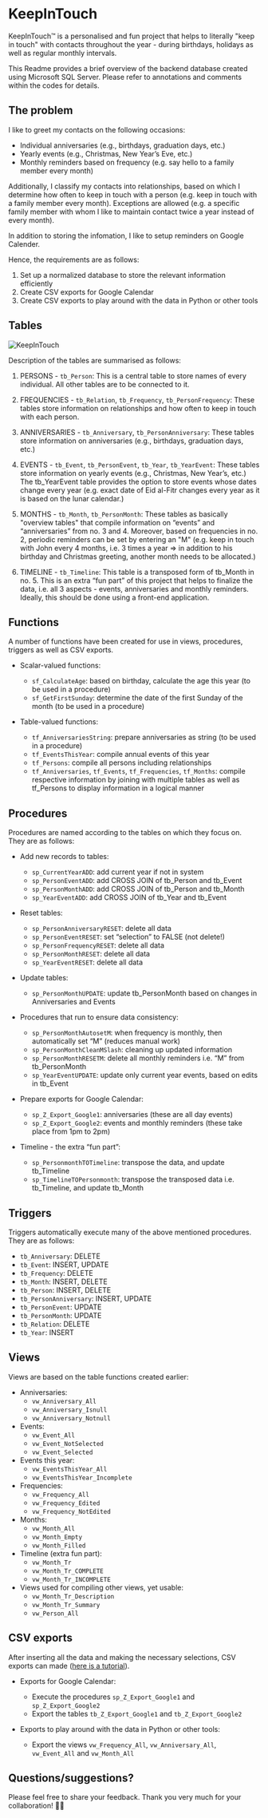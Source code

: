 # KeepInTouch
KeepInTouch™ is a personalised and fun project that helps to literally "keep in touch" with contacts throughout the year - during birthdays, holidays as well as regular monthly intervals.

This Readme provides a brief overview of the backend database created using Microsoft SQL Server. Please refer to annotations and comments within the codes for details.



## The problem

I like to greet my contacts on the following occasions:
* Individual anniversaries (e.g., birthdays, graduation days, etc.)
* Yearly events (e.g., Christmas, New Year’s Eve, etc.)
* Monthly reminders based on frequency (e.g. say hello to a family member every month)

Additionally, I classify my contacts into relationships, based on which I determine how often to keep in touch with a person (e.g. keep in touch with a family member every month). Exceptions are allowed (e.g. a specific family member with whom I like to maintain contact twice a year instead of every month).

In addition to storing the infomation, I like to setup reminders on Google Calender.

Hence, the requirements are as follows:
1. Set up a normalized database to store the relevant information efficiently
2. Create CSV exports for Google Calendar
3. Create CSV exports to play around with the data in Python or other tools



## Tables

![KeepInTouch](https://drive.google.com/uc?export=view&id=1tQatRgzKNerotFsOH-fYkjazRmWtjaOf)

Description of the tables are summarised as follows:

1. PERSONS - `tb_Person`:
This is a central table to store names of every individual. All other tables are to be connected to it.

2. FREQUENCIES - `tb_Relation`, `tb_Frequency`, `tb_PersonFrequency`:
These tables store information on relationships and how often to keep in touch with each person.

3. ANNIVERSARIES - `tb_Anniversary`, `tb_PersonAnniversary`:
These tables store information on anniversaries (e.g., birthdays, graduation days, etc.)

4. EVENTS - `tb_Event`, `tb_PersonEvent`, `tb_Year`, `tb_YearEvent`:
These tables store information on yearly events (e.g., Christmas, New Year’s, etc.) The tb_YearEvent table provides the option to store events whose dates change every year (e.g. exact date of Eid al-Fitr changes every year as it is based on the lunar calendar.)

5. MONTHS - `tb_Month`, `tb_PersonMonth`:
These tables as basically "overview tables" that compile information on “events” and “anniversaries” from no. 3 and 4. Moreover, based on frequencies in no. 2, periodic reminders can be set by entering an "M" (e.g. keep in touch with John every 4 months, i.e. 3 times a year ⇒ in addition to his birthday and Christmas greeting, another month needs to be allocated.)

6. TIMELINE - `tb_Timeline`:
This table is a transposed form of tb_Month in no. 5. This is an extra “fun part” of this project that helps to finalize the data, i.e. all 3 aspects - events, anniversaries and monthly reminders. Ideally, this should be done using a front-end application.



## Functions

A number of functions have been created for use in views, procedures, triggers as well as CSV exports.

* Scalar-valued functions:
  * `sf_CalculateAge`: based on birthday, calculate the age this year (to be used in a procedure)
  * `sf_GetFirstSunday`: determine the date of the first Sunday of the month (to be used in a procedure)

* Table-valued functions:
  * `tf_AnniversariesString`: prepare anniversaries as string (to be used in a procedure)
  * `tf_EventsThisYear`: compile annual events of this year
  * `tf_Persons`: compile all persons including relationships
  * `tf_Anniversaries`, `tf_Events`, `tf_Frequencies`, `tf_Months`: compile respective information by joining with multiple tables as well as tf_Persons to display information in a logical manner



## Procedures

Procedures are named according to the tables on which they focus on. They are as follows:

* Add new records to tables:
  * `sp_CurrentYearADD`: add current year if not in system
  * `sp_PersonEventADD`: add CROSS JOIN of tb_Person and tb_Event
  * `sp_PersonMonthADD`: add CROSS JOIN of tb_Person and tb_Month
  * `sp_YearEventADD`: add CROSS JOIN of tb_Year and tb_Event

* Reset tables:
  * `sp_PersonAnniversaryRESET`: delete all data
  * `sp_PersonEventRESET`: set “selection” to FALSE (not delete!)
  * `sp_PersonFrequencyRESET`: delete all data
  * `sp_PersonMonthRESET`: delete all data
  * `sp_YearEventRESET`: delete all data

* Update tables:
  * `sp_PersonMonthUPDATE`: update tb_PersonMonth based on changes in Anniversaries and Events

* Procedures that run to ensure data consistency:
  * `sp_PersonMonthAutosetM`: when frequency is monthly, then automatically set “M” (reduces manual work)
  * `sp_PersonMonthCleanMSlash`: cleaning up updated information
  * `sp_PersonMonthRESETM`: delete all monthly reminders i.e. “M” from tb_PersonMonth
  * `sp_YearEventUPDATE`: update only current year events, based on edits in tb_Event

* Prepare exports for Google Calendar:
  * `sp_Z_Export_Google1`: anniversaries (these are all day events)
  * `sp_Z_Export_Google2`: events and monthly reminders (these take place from 1pm to 2pm)

* Timeline - the extra “fun part”:
  * `sp_PersonmonthTOTimeline`: transpose the data, and update tb_Timeline
  * `sp_TimelineTOPersonmonth`: transpose the transposed data i.e. tb_Timeline, and update tb_Month



## Triggers

Triggers automatically execute many of the above mentioned procedures. They are as follows:
* `tb_Anniversary`: DELETE
* `tb_Event`: INSERT, UPDATE
* `tb_Frequency`: DELETE
* `tb_Month`: INSERT, DELETE
* `tb_Person`: INSERT, DELETE
* `tb_PersonAnniversary`: INSERT, UPDATE
* `tb_PersonEvent`: UPDATE
* `tb_PersonMonth`: UPDATE
* `tb_Relation`: DELETE
* `tb_Year`: INSERT



## Views

Views are based on the table functions created earlier:
* Anniversaries:
  * `vw_Anniversary_All`
  * `vw_Anniversary_Isnull`
  * `vw_Anniversary_Notnull`
* Events: 
  * `vw_Event_All`
  * `vw_Event_NotSelected`
  * `vw_Event_Selected`
* Events this year:
  * `vw_EventsThisYear_All`
  * `vw_EventsThisYear_Incomplete`
* Frequencies:
  * `vw_Frequency_All`
  * `vw_Frequency_Edited`
  * `vw_Frequency_NotEdited`
* Months:
  * `vw_Month_All`
  * `vw_Month_Empty`
  * `vw_Month_Filled`
* Timeline (extra fun part):
  * `vw_Month_Tr`
  * `vw_Month_Tr_COMPLETE`
  * `vw_Month_Tr_INCOMPLETE`
* Views used for compiling other views, yet usable:
  * `vw_Month_Tr_Description`
  * `vw_Month_Tr_Summary`
  * `vw_Person_All`



## CSV exports

After inserting all the data and making the necessary selections, CSV exports can made ([here is a tutorial](https://solutioncenter.apexsql.com/how-to-export-sql-server-data-to-a-csv-file/)).

* Exports for Google Calendar:
  * Execute the procedures `sp_Z_Export_Google1` and `sp_Z_Export_Google2`
  * Export the tables `tb_Z_Export_Google1` and `tb_Z_Export_Google2`

* Exports to play around with the data in Python or other tools:
  * Export the views `vw_Frequency_All`, `vw_Anniversary_All`, `vw_Event_All` and `vw_Month_All`



## Questions/suggestions?

Please feel free to share your feedback. Thank you very much for your collaboration! 🤜🤛
